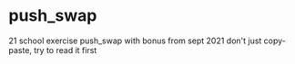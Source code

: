 # push_swap

21 school exercise push_swap with bonus from sept 2021 don't just copy-paste, try to read it first


